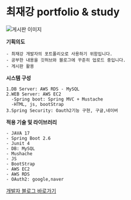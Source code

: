 # 최재강 portfolio & study

![게시판 이미지](https://user-images.githubusercontent.com/100588597/236480889-9df2abce-cb1d-495c-a2bd-fa5869321367.png)

**기획의도**

```
- 최재강 개발자의 포트폴리오로 사용하기 위함입니다.
- 공부한 내용을 깃허브와 블로그에 꾸준히 업로드 중입니다.
- 게시판 활용
```

**시스템 구성**

```
1.DB Server: AWS RDS - MySQL
2.WEB Server: AWS EC2
  -Spring boot: Spring MVC + Mustache
  -HTML, js, bootStrap
3.Spring Security: Oauth2기능 구현, 구글,네이버
```

**적용 기술 및 라이브러리**

```
- JAVA 17
- Spring Boot 2.6
- Junit 4
- DB: MySQL
- Mushache
- JS
- BootStrap
- AWS EC2
- AWS RDS
- OAuth2: google,naver
```

[개발자 블로그 바로가기](https://keyboardwarrior.tistory.com/)
